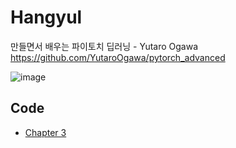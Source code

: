 # Hangyul

만들면서 배우는 파이토치 딥러닝 - Yutaro Ogawa      
https://github.com/YutaroOgawa/pytorch_advanced   

![image](https://user-images.githubusercontent.com/45627019/148911769-a5c74f8a-ca62-4a40-a92b-1dd2e3e26000.png)


## Code  
* [Chapter 3](https://github.com/TNT-PyTorch-Study/Hangyul/blob/main/semantic_segmentation(PSPNet).ipynb)
